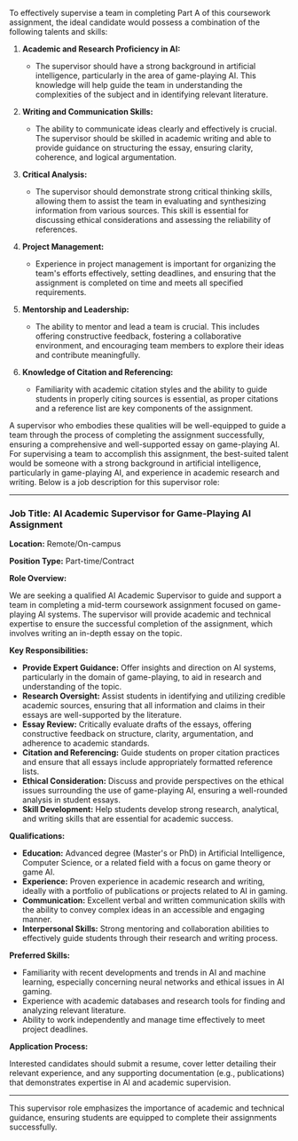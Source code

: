 To effectively supervise a team in completing Part A of this coursework assignment, the ideal candidate would possess a combination of the following talents and skills:

1. **Academic and Research Proficiency in AI:**
   - The supervisor should have a strong background in artificial intelligence, particularly in the area of game-playing AI. This knowledge will help guide the team in understanding the complexities of the subject and in identifying relevant literature.

2. **Writing and Communication Skills:**
   - The ability to communicate ideas clearly and effectively is crucial. The supervisor should be skilled in academic writing and able to provide guidance on structuring the essay, ensuring clarity, coherence, and logical argumentation.

3. **Critical Analysis:**
   - The supervisor should demonstrate strong critical thinking skills, allowing them to assist the team in evaluating and synthesizing information from various sources. This skill is essential for discussing ethical considerations and assessing the reliability of references.

4. **Project Management:**
   - Experience in project management is important for organizing the team's efforts effectively, setting deadlines, and ensuring that the assignment is completed on time and meets all specified requirements.

5. **Mentorship and Leadership:**
   - The ability to mentor and lead a team is crucial. This includes offering constructive feedback, fostering a collaborative environment, and encouraging team members to explore their ideas and contribute meaningfully.

6. **Knowledge of Citation and Referencing:**
   - Familiarity with academic citation styles and the ability to guide students in properly citing sources is essential, as proper citations and a reference list are key components of the assignment.

A supervisor who embodies these qualities will be well-equipped to guide a team through the process of completing the assignment successfully, ensuring a comprehensive and well-supported essay on game-playing AI.
For supervising a team to accomplish this assignment, the best-suited talent would be someone with a strong background in artificial intelligence, particularly in game-playing AI, and experience in academic research and writing. Below is a job description for this supervisor role:

---

### Job Title: AI Academic Supervisor for Game-Playing AI Assignment

**Location:** Remote/On-campus

**Position Type:** Part-time/Contract

**Role Overview:**

We are seeking a qualified AI Academic Supervisor to guide and support a team in completing a mid-term coursework assignment focused on game-playing AI systems. The supervisor will provide academic and technical expertise to ensure the successful completion of the assignment, which involves writing an in-depth essay on the topic.

**Key Responsibilities:**

- **Provide Expert Guidance:** Offer insights and direction on AI systems, particularly in the domain of game-playing, to aid in research and understanding of the topic.
- **Research Oversight:** Assist students in identifying and utilizing credible academic sources, ensuring that all information and claims in their essays are well-supported by the literature.
- **Essay Review:** Critically evaluate drafts of the essays, offering constructive feedback on structure, clarity, argumentation, and adherence to academic standards.
- **Citation and Referencing:** Guide students on proper citation practices and ensure that all essays include appropriately formatted reference lists.
- **Ethical Consideration:** Discuss and provide perspectives on the ethical issues surrounding the use of game-playing AI, ensuring a well-rounded analysis in student essays.
- **Skill Development:** Help students develop strong research, analytical, and writing skills that are essential for academic success.

**Qualifications:**

- **Education:** Advanced degree (Master's or PhD) in Artificial Intelligence, Computer Science, or a related field with a focus on game theory or game AI.
- **Experience:** Proven experience in academic research and writing, ideally with a portfolio of publications or projects related to AI in gaming.
- **Communication:** Excellent verbal and written communication skills with the ability to convey complex ideas in an accessible and engaging manner.
- **Interpersonal Skills:** Strong mentoring and collaboration abilities to effectively guide students through their research and writing process.

**Preferred Skills:**

- Familiarity with recent developments and trends in AI and machine learning, especially concerning neural networks and ethical issues in AI gaming.
- Experience with academic databases and research tools for finding and analyzing relevant literature.
- Ability to work independently and manage time effectively to meet project deadlines.

**Application Process:**

Interested candidates should submit a resume, cover letter detailing their relevant experience, and any supporting documentation (e.g., publications) that demonstrates expertise in AI and academic supervision.

---

This supervisor role emphasizes the importance of academic and technical guidance, ensuring students are equipped to complete their assignments successfully.
